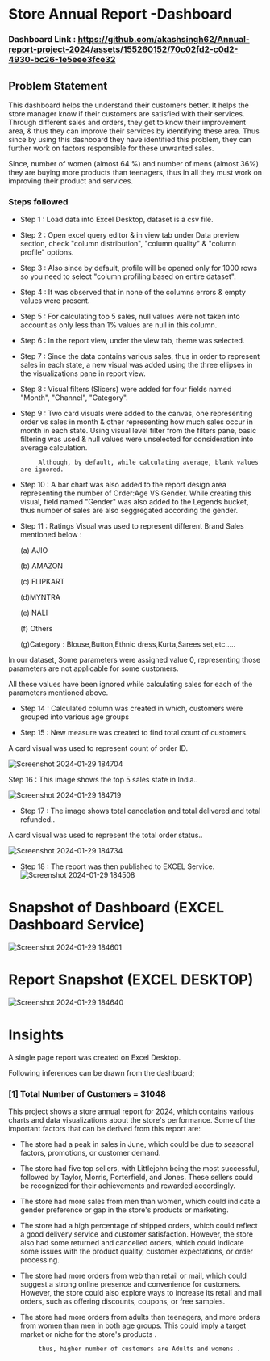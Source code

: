
#  Store Annual Report -Dashboard

### Dashboard Link : https://github.com/akashsingh62/Annual-report-project-2024/assets/155260152/70c02fd2-c0d2-4930-bc26-1e5eee3fce32


## Problem Statement

This dashboard helps the  understand their customers better. It helps the store manager know if their customers are satisfied with their services. Through different sales and orders, they get to know their improvement area, & thus they can improve their services by identifying these area. Thus since by using this dashboard they have identified this problem, they can further work on factors responsible for these unwanted sales.

Since, number of women (almost 64 %) and number of mens (almost 36%) they are buying more products than teenagers, thus in all they must work on improving their product and services. 

### Steps followed 

- Step 1 : Load data into Excel Desktop, dataset is a csv file.
- Step 2 : Open excel query editor & in view tab under Data preview section, check "column distribution", "column quality" & "column profile" options.
- Step 3 : Also since by default, profile will be opened only for 1000 rows so you need to select "column profiling based on entire dataset".
- Step 4 : It was observed that in none of the columns errors & empty values were present.
- Step 5 : For calculating top 5 sales, null values were not taken into account as only less than 1% values are null in this column. 
- Step 6 : In the report view, under the view tab, theme was selected.
- Step 7 : Since the data contains various sales, thus in order to represent sales in each state, a new visual was added using the three ellipses in the visualizations pane in report view. 
- Step 8 : Visual filters (Slicers) were added for four fields named "Month", "Channel", "Category".
- Step 9 : Two card visuals were added to the canvas, one representing order vs sales in month & other representing how much sales occur in month in each state.
           Using visual level filter from the filters pane, basic filtering was used & null values were unselected for consideration into average calculation.
           
           Although, by default, while calculating average, blank values are ignored.
- Step 10 : A bar chart was also added to the report design area representing the number of Order:Age VS Gender. While creating this visual, field named "Gender" was also added to the Legends bucket, thus number of sales are also seggregated according the gender. 
- Step 11 : Ratings Visual was used to represent different Brand Sales mentioned below : 

  (a) AJIO

  (b) AMAZON
  
  (c) FLIPKART
  
  (d)MYNTRA
  
  (e) NALI
  
  (f) Others

   (g)Category : Blouse,Button,Ethnic dress,Kurta,Sarees set,etc.....
  
In our dataset, Some parameters were assigned value 0, representing those parameters are not applicable for some customers.

All these values have been ignored while calculating sales for each of the parameters mentioned above.

- Step 14 : Calculated column was created in which, customers were grouped into various age groups
             
- Step 15 : New measure was created to find total count of customers.

A card visual was used to represent count of order ID.

![Screenshot 2024-01-29 184704](https://github.com/akashsingh62/Annual-report-project-2024/assets/155260152/c225d80b-879b-49b0-80cd-76a8322daaad)

Step 16 : This image shows the top 5 sales state in India..       

![Screenshot 2024-01-29 184719](https://github.com/akashsingh62/Annual-report-project-2024/assets/155260152/46087256-f408-4420-9544-9b8f69e87a33)

 
 - Step 17 : The image shows total cancelation and total delivered and total refunded.. 
 
 A card visual was used to represent the total order status..
 
![Screenshot 2024-01-29 184734](https://github.com/akashsingh62/Annual-report-project-2024/assets/155260152/ef905e08-b5a5-444d-bc67-e3a4583caf0b)
 
 - Step 18 : The report was then published to EXCEL Service.
![Screenshot 2024-01-29 184508](https://github.com/akashsingh62/Annual-report-project-2024/assets/155260152/00053768-5086-4453-9c60-ca995daa6626)


# Snapshot of Dashboard (EXCEL Dashboard Service)

![Screenshot 2024-01-29 184601](https://github.com/akashsingh62/Annual-report-project-2024/assets/155260152/ab0b37ab-ccbc-4078-85d3-f9408fc1f7a2)

 
 # Report Snapshot (EXCEL DESKTOP)

![Screenshot 2024-01-29 184640](https://github.com/akashsingh62/Annual-report-project-2024/assets/155260152/19b811f2-9e2b-4e97-b4cb-dfe7e891beb0)

# Insights

A single page report was created on Excel Desktop.

Following inferences can be drawn from the dashboard;

### [1] Total Number of Customers = 31048

This project shows a store annual report for 2024, which contains various charts and data visualizations about the store's performance. Some of the important factors that can be derived from this report are:

- The store had a peak in sales in June, which could be due to seasonal factors, promotions, or customer demand.
- The store had five top sellers, with Littlejohn being the most successful, followed by Taylor, Morris, Porterfield, and Jones. These sellers could be recognized for their achievements and rewarded accordingly.
- The store had more sales from men than women, which could indicate a gender preference or gap in the store's products or marketing.
- The store had a high percentage of shipped orders, which could reflect a good delivery service and customer satisfaction. However, the store also had some returned and cancelled orders, which could indicate some issues with the product quality, customer expectations, or order processing.
- The store had more orders from web than retail or mail, which could suggest a strong online presence and convenience for customers. However, the store could also explore ways to increase its retail and mail orders, such as offering discounts, coupons, or free samples.
- The store had more orders from adults than teenagers, and more orders from women than men in both age groups. This could imply a target market or niche for the store's products .

 


           thus, higher number of customers are Adults and womens .
           


